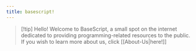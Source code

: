 ```yaml
---
title: basescript!
---
```

> [!tip] Hello! 
> Welcome to BaseScript, a small spot on the internet dedicated to providing programming-related resources to the public. If you wish to learn more about us, click [[About-Us|here!]]